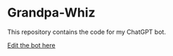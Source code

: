 ﻿# Grandpa-Whiz

This repository contains the code for my ChatGPT bot.

[Edit the bot here](https://chatgpt.com/gpts/editor/g-QwoOgUjKh)
